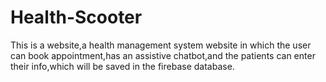 # Health-Scooter
This is a website,a health management system website in which the user can book appointment,has an assistive chatbot,and the patients can enter their info,which will be saved in the firebase database.
